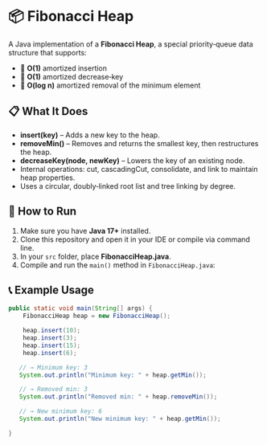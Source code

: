 # 📦 Fibonacci Heap

A Java implementation of a **Fibonacci Heap**, a special priority‑queue data structure that supports:

- 🔹 **O(1)** amortized insertion  
- 🔹 **O(1)** amortized decrease‑key  
- 🔹 **O(log n)** amortized removal of the minimum element  

## 📋 What It Does

- **insert(key)** – Adds a new key to the heap.  
- **removeMin()** – Removes and returns the smallest key, then restructures the heap.  
- **decreaseKey(node, newKey)** – Lowers the key of an existing node.  
- Internal operations: cut, cascadingCut, consolidate, and link to maintain heap properties.  
- Uses a circular, doubly‑linked root list and tree linking by degree.  

## 🚀 How to Run

1. Make sure you have **Java 17+** installed.  
2. Clone this repository and open it in your IDE or compile via command line.  
3. In your `src` folder, place **FibonacciHeap.java**.  
4. Compile and run the `main()` method in `FibonacciHeap.java`:


## 📞 Example Usage

```java
public static void main(String[] args) {
    FibonacciHeap heap = new FibonacciHeap();

    heap.insert(10);
    heap.insert(3);
    heap.insert(15);
    heap.insert(6);

   // → Minimum key: 3
   System.out.println("Minimum key: " + heap.getMin());

   // → Removed min: 3
   System.out.println("Removed min: " + heap.removeMin());

   // → New minimum key: 6
   System.out.println("New minimum key: " + heap.getMin());

}
```
